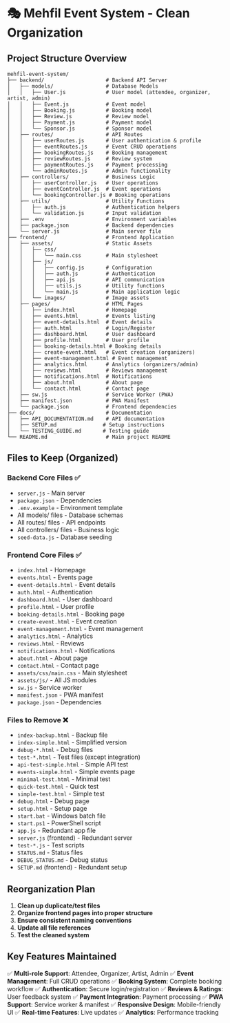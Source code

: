# 🎭 Mehfil Event System - Clean Organization

## Project Structure Overview

```
mehfil-event-system/
├── backend/                    # Backend API Server
│   ├── models/                 # Database Models
│   │   ├── User.js             # User model (attendee, organizer, artist, admin)
│   │   ├── Event.js            # Event model
│   │   ├── Booking.js          # Booking model
│   │   ├── Review.js           # Review model
│   │   ├── Payment.js          # Payment model
│   │   └── Sponsor.js          # Sponsor model
│   ├── routes/                 # API Routes
│   │   ├── userRoutes.js       # User authentication & profile
│   │   ├── eventRoutes.js      # Event CRUD operations
│   │   ├── bookingRoutes.js    # Booking management
│   │   ├── reviewRoutes.js     # Review system
│   │   ├── paymentRoutes.js    # Payment processing
│   │   └── adminRoutes.js      # Admin functionality
│   ├── controllers/            # Business Logic
│   │   ├── userController.js   # User operations
│   │   ├── eventController.js  # Event operations
│   │   └── bookingController.js # Booking operations
│   ├── utils/                  # Utility Functions
│   │   ├── auth.js             # Authentication helpers
│   │   └── validation.js       # Input validation
│   ├── .env                    # Environment variables
│   ├── package.json            # Backend dependencies
│   └── server.js               # Main server file
├── frontend/                   # Frontend Application
│   ├── assets/                 # Static Assets
│   │   ├── css/
│   │   │   └── main.css        # Main stylesheet
│   │   ├── js/
│   │   │   ├── config.js       # Configuration
│   │   │   ├── auth.js         # Authentication
│   │   │   ├── api.js          # API communication
│   │   │   ├── utils.js        # Utility functions
│   │   │   └── main.js         # Main application logic
│   │   └── images/             # Image assets
│   ├── pages/                  # HTML Pages
│   │   ├── index.html          # Homepage
│   │   ├── events.html         # Events listing
│   │   ├── event-details.html  # Event details
│   │   ├── auth.html           # Login/Register
│   │   ├── dashboard.html      # User dashboard
│   │   ├── profile.html        # User profile
│   │   ├── booking-details.html # Booking details
│   │   ├── create-event.html   # Event creation (organizers)
│   │   ├── event-management.html # Event management
│   │   ├── analytics.html      # Analytics (organizers/admin)
│   │   ├── reviews.html        # Reviews management
│   │   ├── notifications.html  # Notifications
│   │   ├── about.html          # About page
│   │   └── contact.html        # Contact page
│   ├── sw.js                   # Service Worker (PWA)
│   ├── manifest.json           # PWA Manifest
│   └── package.json            # Frontend dependencies
├── docs/                       # Documentation
│   ├── API_DOCUMENTATION.md    # API documentation
│   ├── SETUP.md               # Setup instructions
│   └── TESTING_GUIDE.md       # Testing guide
└── README.md                   # Main project README
```

## Files to Keep (Organized)

### Backend Core Files ✅
- `server.js` - Main server
- `package.json` - Dependencies
- `.env.example` - Environment template
- All models/ files - Database schemas
- All routes/ files - API endpoints
- All controllers/ files - Business logic
- `seed-data.js` - Database seeding

### Frontend Core Files ✅
- `index.html` - Homepage
- `events.html` - Events page
- `event-details.html` - Event details
- `auth.html` - Authentication
- `dashboard.html` - User dashboard
- `profile.html` - User profile
- `booking-details.html` - Booking page
- `create-event.html` - Event creation
- `event-management.html` - Event management
- `analytics.html` - Analytics
- `reviews.html` - Reviews
- `notifications.html` - Notifications
- `about.html` - About page
- `contact.html` - Contact page
- `assets/css/main.css` - Main stylesheet
- `assets/js/` - All JS modules
- `sw.js` - Service worker
- `manifest.json` - PWA manifest
- `package.json` - Dependencies

### Files to Remove ❌
- `index-backup.html` - Backup file
- `index-simple.html` - Simplified version
- `debug-*.html` - Debug files
- `test-*.html` - Test files (except integration)
- `api-test-simple.html` - Simple API test
- `events-simple.html` - Simple events page
- `minimal-test.html` - Minimal test
- `quick-test.html` - Quick test
- `simple-test.html` - Simple test
- `debug.html` - Debug page
- `setup.html` - Setup page
- `start.bat` - Windows batch file
- `start.ps1` - PowerShell script
- `app.js` - Redundant app file
- `server.js` (frontend) - Redundant server
- `test-*.js` - Test scripts
- `STATUS.md` - Status files
- `DEBUG_STATUS.md` - Debug status
- `SETUP.md` (frontend) - Redundant setup

## Reorganization Plan

1. **Clean up duplicate/test files**
2. **Organize frontend pages into proper structure**
3. **Ensure consistent naming conventions**
4. **Update all file references**
5. **Test the cleaned system**

## Key Features Maintained

✅ **Multi-role Support**: Attendee, Organizer, Artist, Admin
✅ **Event Management**: Full CRUD operations
✅ **Booking System**: Complete booking workflow
✅ **Authentication**: Secure login/registration
✅ **Reviews & Ratings**: User feedback system
✅ **Payment Integration**: Payment processing
✅ **PWA Support**: Service worker & manifest
✅ **Responsive Design**: Mobile-friendly UI
✅ **Real-time Features**: Live updates
✅ **Analytics**: Performance tracking
